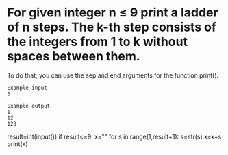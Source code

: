 # For given integer n ≤ 9 print a ladder of n steps. The k-th step consists of the integers from 1 to k without spaces between them.

To do that, you can use the sep and end arguments for the function print().

```
Example input
3

Example output
1
12
123
```

result=int(input())
if result<=9:
  x=""
  for s in range(1,result+1):
    s=str(s)
    x=x+s
    print(x)
